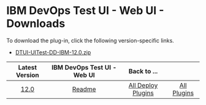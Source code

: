 # IBM DevOps Test UI - Web UI - Downloads

To download the plug-in, click the following version-specific links.
- [DTUI-UITest-DD-IBM-12.0.zip](https://raw.githubusercontent.com/UrbanCode/IBM-UCD-PLUGINS/main/files/IBMDevOpsTestUIWebUI/DTUI-UITest-DD-IBM-12.0.zip)

|Latest Version|IBM DevOps Test UI - Web UI|Back to ...||
| :---: | :---: | :---: | :---: |
|[12.0](https://raw.githubusercontent.com/UrbanCode/IBM-UCD-PLUGINS/main/files/IBMDevOpsTestUIWebUI/DTUI-UITest-DD-IBM-12.0.zip)|[Readme](README.md)|[All Deploy Plugins](../README.md)|[All Plugins](../../index.md)|

